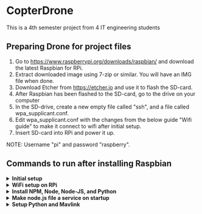 # CopterDrone
This is a 4th semester project from 4 IT engineering students

## Preparing Drone for project files
1. Go to https://www.raspberrypi.org/downloads/raspbian/ and download the latest Raspbian for RPi.
2. Extract downloaded image using 7-zip or similar. You will have an IMG file when done.
3. Download Etcher from https://etcher.io and use it to flash the SD-card.
4. After Raspbian has been flashed to the SD-card, go to the drive on your computer
5. In the SD-drive, create a new empty file called "ssh", and a file called wpa_supplicant.conf.
6. Edit wpa_supplicant.conf with the changes from the below guide "Wifi guide" to make it connect to wifi after initial setup.
7. Insert SD-card into RPi and power it up.

NOTE: Username "pi" and password "raspberry".

## Commands to run after installing Raspbian
<details>
    <summary><b>Initial setup</b></summary>
Commands to run:
    
```
sudo apt-get update (takes up to 5 minutes)
sudo raspi-config
```

<ol>
    <li>In the raspi-config utility, select “Advanced Options”</li>
    <li>Set “Serial” to disable OS use of the serial connection</li>
    <li>Reboot RPi</li>
</ol>
</details>

<details>
    <summary><b>WiFi setup on RPi</b></summary>
    <b>Files to change:</b>
    
1. sudo nano /etc/wpa_supplicant/wpa_supplicant.conf
    
```
network={
  ssid="drone"
  psk="12345678"
  priority=1
}

network={
  ssid="SDU-GUEST"
  key_mgmt=NONE
  priority=2
}
```

2. sudo nano /etc/network/interfaces

```
auto lo
iface lo inet loopback
iface eth0 inet dhcp

allow-hotplug wlan0
auto wlan0

iface wlan0 inet dhcp
wpa-ssid "SDU-GUEST"
```

</details>

<details><summary><b>Install NPM, Node, Node-JS, and Python</b></summary>
In order for the project to be able to run, we need Node-JS. Run these commands to install it.
    
```
sudo apt-get install npm
sudo apt-get install node
sudo apt-get install nodejs
```

For npm in node.js please install:

```
npm install express
npm install fs
npm install events
npm install bodyparser
npm install child_process
npm install path
npm install querystring
```

For python:

```
pip install dronekit
pip install dronekit_sitl
pip install pyserial
```
</details>
<details>
    <summary><b>Make node.js file a service on startup</b></summary>
<p>In order to make the node.js file into a service (that will start on startup), the following needs to be done.</p>
    
1. copy the file drone.service into /etc/systemd/system/
2. do the following command to change permissions:

```
sudo chmod 644 /etc/systemd/system/drone.service
```
You can check if it works by doing the following commands to start/stop the service:

```
sudo systemctl enable drone
sudo systemctl disable drone
```
</details>
<details><summary><b>Setup Python and Mavlink</b></summary>
To prepare the RPi for mavlink communication, run these commands:
    
```
sudo apt-get install screen python-wxgtk2.8 python-matplotlib python-opencv python-pip python-numpy python-dev libxml2-dev libxslt-dev python-lxml
sudo pip install future
sudo pip install pymavlink
sudo pip install mavproxy
```
</details>
